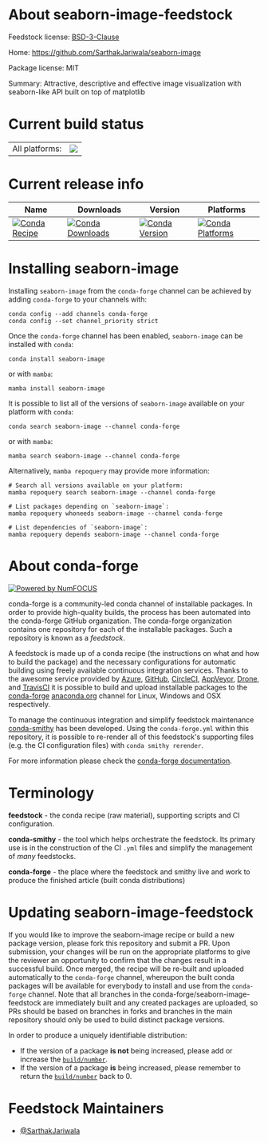 About seaborn-image-feedstock
=============================

Feedstock license: [BSD-3-Clause](https://github.com/conda-forge/seaborn-image-feedstock/blob/main/LICENSE.txt)

Home: https://github.com/SarthakJariwala/seaborn-image

Package license: MIT

Summary: Attractive, descriptive and effective image visualization with seaborn-like API built on top of matplotlib

Current build status
====================


<table><tr><td>All platforms:</td>
    <td>
      <a href="https://dev.azure.com/conda-forge/feedstock-builds/_build/latest?definitionId=13615&branchName=main">
        <img src="https://dev.azure.com/conda-forge/feedstock-builds/_apis/build/status/seaborn-image-feedstock?branchName=main">
      </a>
    </td>
  </tr>
</table>

Current release info
====================

| Name | Downloads | Version | Platforms |
| --- | --- | --- | --- |
| [![Conda Recipe](https://img.shields.io/badge/recipe-seaborn--image-green.svg)](https://anaconda.org/conda-forge/seaborn-image) | [![Conda Downloads](https://img.shields.io/conda/dn/conda-forge/seaborn-image.svg)](https://anaconda.org/conda-forge/seaborn-image) | [![Conda Version](https://img.shields.io/conda/vn/conda-forge/seaborn-image.svg)](https://anaconda.org/conda-forge/seaborn-image) | [![Conda Platforms](https://img.shields.io/conda/pn/conda-forge/seaborn-image.svg)](https://anaconda.org/conda-forge/seaborn-image) |

Installing seaborn-image
========================

Installing `seaborn-image` from the `conda-forge` channel can be achieved by adding `conda-forge` to your channels with:

```
conda config --add channels conda-forge
conda config --set channel_priority strict
```

Once the `conda-forge` channel has been enabled, `seaborn-image` can be installed with `conda`:

```
conda install seaborn-image
```

or with `mamba`:

```
mamba install seaborn-image
```

It is possible to list all of the versions of `seaborn-image` available on your platform with `conda`:

```
conda search seaborn-image --channel conda-forge
```

or with `mamba`:

```
mamba search seaborn-image --channel conda-forge
```

Alternatively, `mamba repoquery` may provide more information:

```
# Search all versions available on your platform:
mamba repoquery search seaborn-image --channel conda-forge

# List packages depending on `seaborn-image`:
mamba repoquery whoneeds seaborn-image --channel conda-forge

# List dependencies of `seaborn-image`:
mamba repoquery depends seaborn-image --channel conda-forge
```


About conda-forge
=================

[![Powered by
NumFOCUS](https://img.shields.io/badge/powered%20by-NumFOCUS-orange.svg?style=flat&colorA=E1523D&colorB=007D8A)](https://numfocus.org)

conda-forge is a community-led conda channel of installable packages.
In order to provide high-quality builds, the process has been automated into the
conda-forge GitHub organization. The conda-forge organization contains one repository
for each of the installable packages. Such a repository is known as a *feedstock*.

A feedstock is made up of a conda recipe (the instructions on what and how to build
the package) and the necessary configurations for automatic building using freely
available continuous integration services. Thanks to the awesome service provided by
[Azure](https://azure.microsoft.com/en-us/services/devops/), [GitHub](https://github.com/),
[CircleCI](https://circleci.com/), [AppVeyor](https://www.appveyor.com/),
[Drone](https://cloud.drone.io/welcome), and [TravisCI](https://travis-ci.com/)
it is possible to build and upload installable packages to the
[conda-forge](https://anaconda.org/conda-forge) [anaconda.org](https://anaconda.org/)
channel for Linux, Windows and OSX respectively.

To manage the continuous integration and simplify feedstock maintenance
[conda-smithy](https://github.com/conda-forge/conda-smithy) has been developed.
Using the ``conda-forge.yml`` within this repository, it is possible to re-render all of
this feedstock's supporting files (e.g. the CI configuration files) with ``conda smithy rerender``.

For more information please check the [conda-forge documentation](https://conda-forge.org/docs/).

Terminology
===========

**feedstock** - the conda recipe (raw material), supporting scripts and CI configuration.

**conda-smithy** - the tool which helps orchestrate the feedstock.
                   Its primary use is in the construction of the CI ``.yml`` files
                   and simplify the management of *many* feedstocks.

**conda-forge** - the place where the feedstock and smithy live and work to
                  produce the finished article (built conda distributions)


Updating seaborn-image-feedstock
================================

If you would like to improve the seaborn-image recipe or build a new
package version, please fork this repository and submit a PR. Upon submission,
your changes will be run on the appropriate platforms to give the reviewer an
opportunity to confirm that the changes result in a successful build. Once
merged, the recipe will be re-built and uploaded automatically to the
`conda-forge` channel, whereupon the built conda packages will be available for
everybody to install and use from the `conda-forge` channel.
Note that all branches in the conda-forge/seaborn-image-feedstock are
immediately built and any created packages are uploaded, so PRs should be based
on branches in forks and branches in the main repository should only be used to
build distinct package versions.

In order to produce a uniquely identifiable distribution:
 * If the version of a package **is not** being increased, please add or increase
   the [``build/number``](https://docs.conda.io/projects/conda-build/en/latest/resources/define-metadata.html#build-number-and-string).
 * If the version of a package **is** being increased, please remember to return
   the [``build/number``](https://docs.conda.io/projects/conda-build/en/latest/resources/define-metadata.html#build-number-and-string)
   back to 0.

Feedstock Maintainers
=====================

* [@SarthakJariwala](https://github.com/SarthakJariwala/)

